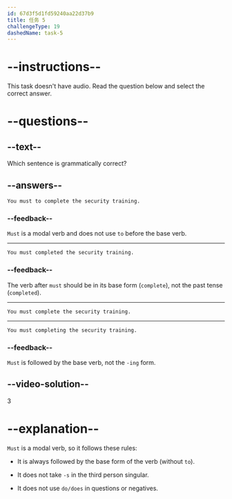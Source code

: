 ```yaml
---
id: 67d3f5d1fd59240aa22d37b9
title: 任务 5
challengeType: 19
dashedName: task-5
---
```


# --instructions--

This task doesn't have audio. Read the question below and select the correct answer.

# --questions--

## --text--

Which sentence is grammatically correct?

## --answers--

`You must to complete the security training.`

### --feedback--

`Must` is a modal verb and does not use `to` before the base verb.

---

`You must completed the security training.`

### --feedback--

The verb after `must` should be in its base form (`complete`), not the past tense (`completed`).

---

`You must complete the security training.`

---

`You must completing the security training.`

### --feedback--

`Must` is followed by the base verb, not the `-ing` form.

## --video-solution--

3

# --explanation--

`Must` is a modal verb, so it follows these rules:

- It is always followed by the base form of the verb (without `to`).

- It does not take `-s` in the third person singular.

- It does not use `do/does` in questions or negatives.

